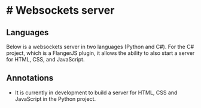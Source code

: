 # # Websockets server

## Languages
Below is a websockets server in two languages ​​(Python and C#). For the C# project, which is a FlangerJS plugin, it allows the ability to also start a server for HTML, CSS, and JavaScript.

## Annotations
- It is currently in development to build a server for HTML, CSS and JavaScript in the Python project.